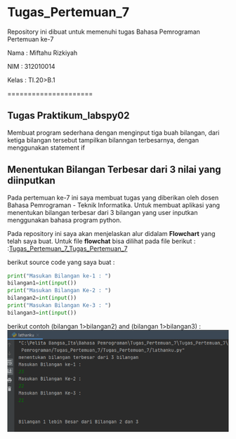# Tugas_Pertemuan_7

Repository ini dibuat untuk memenuhi tugas Bahasa Pemrograman Pertemuan ke-7

Nama : Miftahu Rizkiyah

NIM : 312010014

Kelas : TI.20>B.1

=====================

## Tugas Praktikum_labspy02 
Membuat program sederhana dengan menginput tiga buah bilangan, dari ketiga bilangan tersebut tampilkan bilanngan terbesarnya, dengan menggunakan statement if

## Menentukan Bilangan Terbesar dari 3 nilai yang diinputkan

Pada pertemuan ke-7 ini saya membuat tugas yang diberikan oleh dosen Bahasa Pemrograman - Teknik Informatika.
Untuk membuat aplikasi yang menentukan bilangan terbesar dari 3 bilangan yang user inputkan menggunakan bahasa program python.
<br>

Pada repository ini saya akan menjelaskan alur didalam **Flowchart** yang telah saya buat. Untuk file **flowchat** bisa dilihat pada file berikut : 
:[Tugas_Pertemuan_7_Tugas_Pertemuan_7](Flowchart_part7.pdf)
<br>

berikut source code yang saya buat :

``` python
print("Masukan Bilangan ke-1 : ")
bilangan1=int(input())
print("Masukan Bilangan Ke-2 : ")
bilangan2=int(input())
print("Masukan Bilangan Ke-3 : ")
bilangan3=int(input())
```
berikut contoh (bilangan 1>bilangan2) and (bilangan 1>bilangan3) :<br>
![Bilangan1>bilangan2&3](pict/Bilangan1_lebih_besar_dari_bilangan2_dan_bilangan3.PNG)
 




